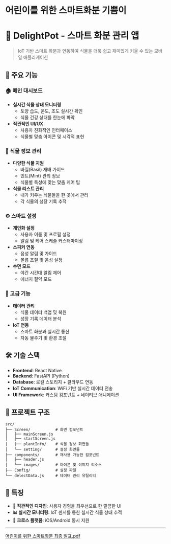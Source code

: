 # 어린이를 위한 스마트화분 기쁨이

# 🌱 DelightPot - 스마트 화분 관리 앱

> IoT 기반 스마트 화분과 연동하여 식물을 더욱 쉽고 재미있게 키울 수 있는 모바일 애플리케이션

## 📱 주요 기능

### 🏠 메인 대시보드
- **실시간 식물 상태 모니터링**
  - 토양 습도, 온도, 조도 실시간 확인
  - 식물 건강 상태를 한눈에 파악
- **직관적인 UI/UX**
  - 사용자 친화적인 인터페이스
  - 식물별 맞춤 아이콘 및 시각적 표현

### 🌿 식물 정보 관리
- **다양한 식물 지원**
  - 바질(Basil) 재배 가이드
  - 민트(Mint) 관리 정보
  - 식물별 특성에 맞는 맞춤 케어 팁
- **식물 리스트 관리**
  - 내가 키우는 식물들을 한 곳에서 관리
  - 각 식물의 성장 기록 추적

### ⚙️ 스마트 설정
- **개인화 설정**
  - 사용자 이름 및 프로필 설정
  - 알림 및 케어 스케줄 커스터마이징
- **스피커 연동**
  - 음성 알림 및 가이드
  - 볼륨 조절 및 음성 설정
- **수면 모드**
  - 야간 시간대 알림 제어
  - 에너지 절약 모드

### 🔧 고급 기능
- **데이터 관리**
  - 식물 데이터 백업 및 복원
  - 성장 기록 데이터 분석
- **IoT 연동**
  - 스마트 화분과 실시간 통신
  - 자동 물주기 및 환경 조절

## 🛠️ 기술 스택

- **Frontend**: React Native
- **Backend**: FastAPI (Python)
- **Database**: 로컬 스토리지 + 클라우드 연동
- **IoT Communication**: WiFi 기반 실시간 데이터 전송
- **UI Framework**: 커스텀 컴포넌트 + 네이티브 애니메이션

## 📂 프로젝트 구조

```
src/
├── Screen/           # 화면 컴포넌트
│   ├── mainScreen.js
│   ├── startScreen.js
│   ├── plantInfo/    # 식물 정보 화면들
│   └── setting/      # 설정 화면들
├── components/       # 재사용 가능한 컴포넌트
│   ├── header.js
│   └── images/       # 아이콘 및 이미지 리소스
├── Config/           # 설정 파일
└── delectData.js     # 데이터 관리 유틸리티
```

## 🌟 특징
- **🎨 직관적인 디자인**: 사용자 경험을 최우선으로 한 깔끔한 UI
- **📊 실시간 모니터링**: IoT 센서를 통한 실시간 식물 상태 추적
- **📱 크로스 플랫폼**: iOS/Android 동시 지원

---

[어린이를 위한 스마트화분 최종 발표.pdf](https://github.com/user-attachments/files/21427699/default.pdf)
